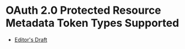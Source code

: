 # OAuth 2.0 Protected Resource Metadata Token Types Supported

* [Editor's Draft](https://jaredhanson.github.io/oauth-resource-metadata-token-types/)
